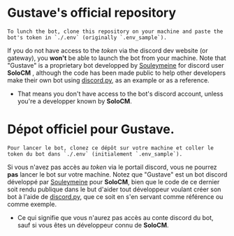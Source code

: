 # Gustave's official repository 

	To lunch the bot, clone this repository on your machine and paste the bot's token in `./.env` (originally `.env_sample`).  
If you do not have access to the *token* via the discord dev website (or gateway), you **won't** be able to launch the bot from your machine. Note that "Gustave" is a proprietary bot developped by [Souleymeine](https://github.com/Souleymeine) for discord user **SoloCM** , although the code has been made public to help other developers make their own bot using [discord.py](https://github.com/Rapptz/discord.py), as an example or as a reference. 
- That means you don't have access to the bot's discord account, unless you're a developper known by **SoloCM**.

# Dépot officiel pour Gustave.

	Pour lancer le bot, clonez ce dépôt sur votre machine et coller le token du bot dans `./.env` (initialement `.env_sample`).  
Si vous n'avez pas accès au *token* via le portail discord, vous ne pourrez **pas** lancer le bot sur votre machine. Notez que "Gustave" est un bot discord développé par [Souleymeine](https://github.com/Souleymeine) pour **SoloCM**, bien que le code de ce dernier soit rendu publique dans le but d'aider tout développeur voulant créer son bot à l'aide de [discord.py](https://github.com/Rapptz/discord.py), que ce soit en s'en servant comme référence ou comme exemple.
- Ce qui signifie que vous n'aurez pas accès au conte discord du bot, sauf si vous êtes un développeur connu de **SoloCM**.
